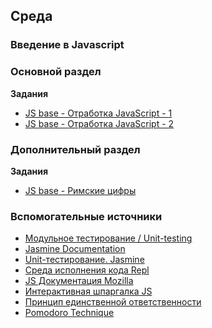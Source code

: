## Среда


### Введение в Javascript

### Основной раздел

**Задания**

- [JS base - Отработка JavaScript - 1](../../../../core-js-base-tasks)
- [JS base - Отработка JavaScript - 2](../../../../core-js-base-algos)


### Дополнительный раздел

**Задания**

- [JS base - Римские цифры](../../../../core-js-base-roma-numberable)


### Вспомогательные источники

- [Модульное тестирование / Unit-testing](https://ru.wikipedia.org/wiki/%D0%9C%D0%BE%D0%B4%D1%83%D0%BB%D1%8C%D0%BD%D0%BE%D0%B5_%D1%82%D0%B5%D1%81%D1%82%D0%B8%D1%80%D0%BE%D0%B2%D0%B0%D0%BD%D0%B8%D0%B5)
- [Jasmine Documentation](https://jasmine.github.io/tutorials/your_first_suite)
- [Unit-тестирование. Jasmine](https://habr.com/ru/post/167173/)
- [Среда исполнения кода Repl](https://repl.it)
- [JS Документация Mozilla](https://developer.mozilla.org/ru/docs/Web/JavaScript)
- [Интерактивная шпаргалка JS](https://htmlcheatsheet.com/js)
- [Принцип единственной ответственности](https://ru.wikipedia.org/wiki/%D0%9F%D1%80%D0%B8%D0%BD%D1%86%D0%B8%D0%BF_%D0%B5%D0%B4%D0%B8%D0%BD%D1%81%D1%82%D0%B2%D0%B5%D0%BD%D0%BD%D0%BE%D0%B9_%D0%BE%D1%82%D0%B2%D0%B5%D1%82%D1%81%D1%82%D0%B2%D0%B5%D0%BD%D0%BD%D0%BE%D1%81%D1%82%D0%B8)
- [Pomodoro Technique](https://www.developgoodhabits.com/pomodoro-technique/)
